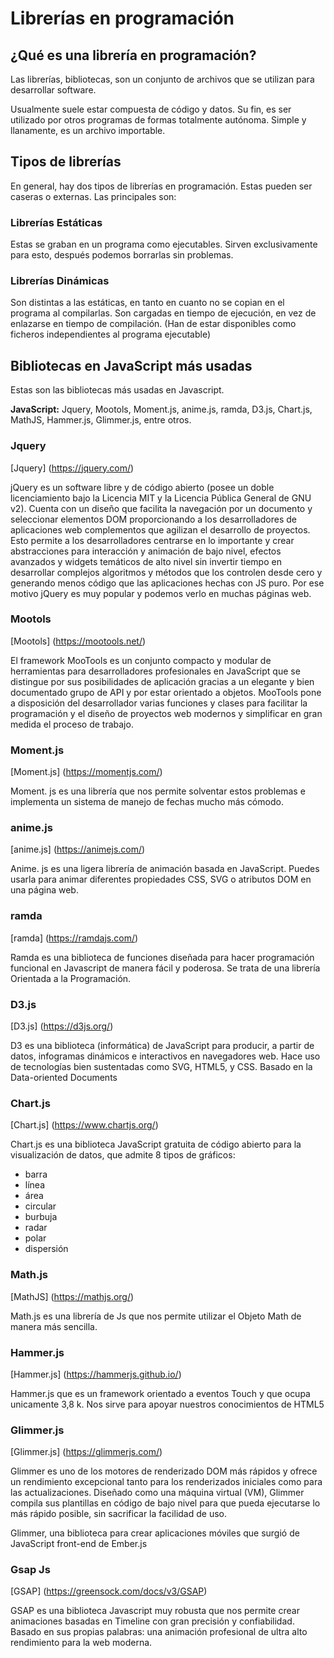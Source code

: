 # Librerías en programación #

## ¿Qué es una librería en programación? ##
Las librerías, bibliotecas,  son un conjunto de archivos que se utilizan para desarrollar software.

Usualmente suele estar compuesta de código y datos. Su fin, es ser utilizado por otros programas de formas totalmente autónoma. Simple y llanamente, es un archivo importable.

## Tipos de librerías ##
En general, hay dos tipos de librerías en programación. Estas pueden ser caseras o externas. Las principales son:

### Librerías Estáticas ###
Estas se graban en un programa como ejecutables. Sirven exclusivamente para esto, después podemos borrarlas sin problemas.

### Librerías Dinámicas ###
Son distintas a las estáticas, en tanto en cuanto no se copian en el programa al compilarlas. Son cargadas en tiempo de ejecución, en vez de enlazarse en tiempo de compilación. (Han de estar disponibles como ficheros independientes al programa ejecutable)

## Bibliotecas en JavaScript más usadas ##
Estas son las bibliotecas más usadas en Javascript.

**JavaScript:** Jquery, Mootols, Moment.js, anime.js, ramda, D3.js, Chart.js, MathJS, Hammer.js, Glimmer.js, entre otros.

### Jquery ###
[Jquery] (https://jquery.com/)

jQuery es un software libre y de código abierto (posee un doble licenciamiento bajo la Licencia MIT y la Licencia Pública General de GNU v2). Cuenta con un diseño que facilita la navegación por un documento y seleccionar elementos DOM proporcionando a los desarrolladores de aplicaciones web complementos que agilizan el desarrollo de proyectos. Esto permite a los desarrolladores centrarse en lo importante y crear abstracciones para interacción y animación de bajo nivel, efectos avanzados y widgets temáticos de alto nivel sin invertir tiempo en desarrollar complejos algoritmos y métodos que los controlen desde cero y generando menos código que las aplicaciones hechas con JS puro. Por ese motivo jQuery es muy popular y podemos verlo en muchas páginas web. 

### Mootols ###
[Mootols] (https://mootools.net/)

El framework MooTools es un conjunto compacto y modular de herramientas para desarrolladores profesionales en JavaScript que se distingue por sus posibilidades de aplicación gracias a un elegante y bien documentado grupo de API y por estar orientado a objetos. MooTools pone a disposición del desarrollador varias funciones y clases para facilitar la programación y el diseño de proyectos web modernos y simplificar en gran medida el proceso de trabajo.

### Moment.js ###
[Moment.js] (https://momentjs.com/)

Moment. js es una librería que nos permite solventar estos problemas e implementa un sistema de manejo de fechas mucho más cómodo.

### anime.js ###
[anime.js] (https://animejs.com/)

Anime. js es una ligera librería de animación basada en JavaScript. Puedes usarla para animar diferentes propiedades CSS, SVG o atributos DOM en una página web.

### ramda ###
[ramda] (https://ramdajs.com/)

Ramda es una biblioteca de funciones diseñada para hacer programación funcional en Javascript de manera fácil y poderosa. Se trata de una librería Orientada a la Programación.

### D3.js ###
[D3.js] (https://d3js.org/)

D3 es una biblioteca (informática) de JavaScript para producir, a partir de datos, infogramas dinámicos e interactivos en navegadores web. Hace uso de tecnologías bien sustentadas como SVG, HTML5, y CSS. Basado en la Data-oriented Documents

### Chart.js ###
[Chart.js] (https://www.chartjs.org/)

Chart.js es una biblioteca JavaScript gratuita de código abierto para la visualización de datos, que admite 8 tipos de gráficos:

-  barra
- línea
- área
- circular
- burbuja
- radar
- polar
- dispersión

### Math.js ###
[MathJS] (https://mathjs.org/)

Math.js es una librería de Js que nos permite utilizar el Objeto Math de manera más sencilla.

### Hammer.js ###
[Hammer.js] (https://hammerjs.github.io/)

Hammer.js que es un framework orientado a eventos Touch y que ocupa unicamente 3,8 k. Nos sirve para apoyar nuestros conocimientos de HTML5

### Glimmer.js ###
[Glimmer.js] (https://glimmerjs.com/)

Glimmer es uno de los motores de renderizado DOM más rápidos y ofrece un rendimiento excepcional tanto para los renderizados iniciales como para las actualizaciones. Diseñado como una máquina virtual (VM), Glimmer compila sus plantillas en código de bajo nivel para que pueda ejecutarse lo más rápido posible, sin sacrificar la facilidad de uso.

Glimmer, una biblioteca para crear aplicaciones móviles que surgió de JavaScript front-end de Ember.js

### Gsap Js ###
[GSAP] (https://greensock.com/docs/v3/GSAP)

GSAP es una biblioteca Javascript muy robusta que nos permite crear animaciones basadas en Timeline con gran precisión y confiabilidad. Basado en sus propias palabras: una animación profesional de ultra alto rendimiento para la web moderna.
